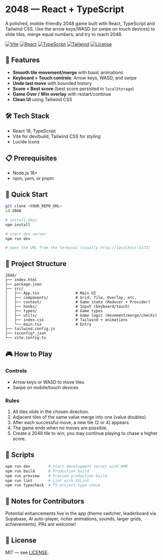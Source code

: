 # 2048 — React + TypeScript

A polished, mobile-friendly 2048 game built with React, TypeScript and Tailwind CSS. Use the arrow keys/WASD (or swipe on touch devices) to slide tiles, merge equal numbers, and try to reach 2048.

[![Vite](https://img.shields.io/badge/Vite-5.0+-646CFF.svg)](https://vitejs.dev)
[![React](https://img.shields.io/badge/React-18-61DAFB.svg)](https://react.dev)
[![TypeScript](https://img.shields.io/badge/TypeScript-5-3178C6.svg)](https://www.typescriptlang.org/)
[![Tailwind](https://img.shields.io/badge/Tailwind-3-06B6D4.svg)](https://tailwindcss.com)
[![License](https://img.shields.io/badge/License-MIT-green.svg)](LICENSE)

## 🌟 Features

- **Smooth tile movement/merge** with basic animations
- **Keyboard + Touch controls**: Arrow keys, WASD, and swipe
- **Undo last move** with bounded history
- **Score + Best score** (best score persisted in `localStorage`)
- **Game Over / Win overlay** with restart/continue
- **Clean UI** using Tailwind CSS

## 🛠️ Tech Stack

- React 18, TypeScript
- Vite for dev/build, Tailwind CSS for styling
- Lucide Icons

## 📋 Prerequisites

- Node.js 18+
- npm, yarn, or pnpm

## 🚀 Quick Start

```bash
git clone <YOUR_REPO_URL>
cd 2048

# install deps
npm install

# start dev server
npm run dev

# open the URL from the terminal (usually http://localhost:5173)
```

## 📁 Project Structure

```
2048/
├── index.html
├── package.json
├── src/
│   ├── App.tsx                # Main UI
│   ├── components/            # Grid, Tile, Overlay, etc.
│   ├── context/               # Game state (Reducer + Provider)
│   ├── hooks/                 # Input (keyboard/touch)
│   ├── types/                 # Game types
│   ├── utils/                 # Game logic (movement/merge/checks)
│   ├── index.css              # Tailwind + animations
│   └── main.tsx               # Entry
├── tailwind.config.js
├── tsconfig*.json
└── vite.config.ts
```

## 🎮 How to Play

### Controls
- Arrow keys or WASD to move tiles
- Swipe on mobile/touch devices

### Rules
1. All tiles slide in the chosen direction.
2. Adjacent tiles of the same value merge into one (value doubles).
3. After each successful move, a new tile (2 or 4) appears.
4. The game ends when no moves are possible.
5. Create a 2048 tile to win; you may continue playing to chase a higher score.

## 🔧 Scripts

```bash
npm run dev        # Start development server with HMR
npm run build      # Production build
npm run preview    # Preview production build
npm run lint       # Lint with ESLint
npm run typecheck  # TS project type check
```

## 📝 Notes for Contributors

Potential enhancements live in the app (theme switcher, leaderboard via Supabase, AI auto-player, richer animations, sounds, larger grids, achievements). PRs are welcome!

## 📄 License

MIT — see [LICENSE](LICENSE).
